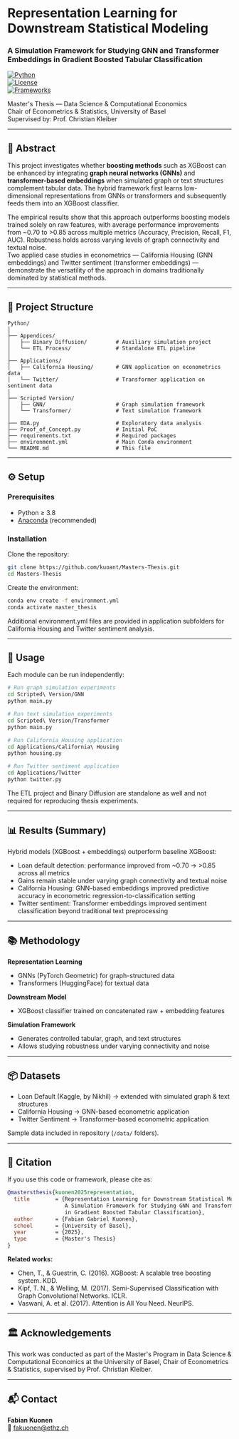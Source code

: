 # Representation Learning for Downstream Statistical Modeling  
### A Simulation Framework for Studying GNN and Transformer Embeddings in Gradient Boosted Tabular Classification  

[![Python](https://img.shields.io/badge/python-3.8+-blue.svg)](https://www.python.org/)  
[![License](https://img.shields.io/badge/license-MIT-green.svg)](LICENSE)  
[![Frameworks](https://img.shields.io/badge/frameworks-PyTorch%20Geometric%2C%20Transformers%2C%20XGBoost-orange)]()

Master's Thesis — Data Science & Computational Economics  
Chair of Econometrics & Statistics, University of Basel  
Supervised by: Prof. Christian Kleiber

---

## 📖 Abstract
This project investigates whether **boosting methods** such as XGBoost can be enhanced by integrating **graph neural networks (GNNs)** and **transformer-based embeddings** when simulated graph or text structures complement tabular data. The hybrid framework first learns low-dimensional representations from GNNs or transformers and subsequently feeds them into an XGBoost classifier.  

The empirical results show that this approach outperforms boosting models trained solely on raw features, with average performance improvements from ~0.70 to >0.85 across multiple metrics (Accuracy, Precision, Recall, F1, AUC). Robustness holds across varying levels of graph connectivity and textual noise.  
Two applied case studies in econometrics — California Housing (GNN embeddings) and Twitter sentiment (transformer embeddings) — demonstrate the versatility of the approach in domains traditionally dominated by statistical methods.  

---

## 📂 Project Structure
```
Python/
│
├── Appendices/
│   ├── Binary Diffusion/         # Auxiliary simulation project
│   └── ETL Process/              # Standalone ETL pipeline
│
├── Applications/
│   ├── California Housing/       # GNN application on econometrics data
│   └── Twitter/                  # Transformer application on sentiment data
│
├── Scripted Version/
│   ├── GNN/                      # Graph simulation framework
│   └── Transformer/              # Text simulation framework
│
├── EDA.py                        # Exploratory data analysis
├── Proof_of_Concept.py           # Initial PoC
├── requirements.txt              # Required packages
├── environment.yml               # Main Conda environment
└── README.md                     # This file
```

---

## ⚙️ Setup

### Prerequisites
- Python ≥ 3.8  
- [Anaconda](https://www.anaconda.com/) (recommended)  

### Installation
Clone the repository:
```bash
git clone https://github.com/kuoant/Masters-Thesis.git
cd Masters-Thesis
```

Create the environment:
```bash
conda env create -f environment.yml
conda activate master_thesis
```

Additional environment.yml files are provided in application subfolders for California Housing and Twitter sentiment analysis.

---

## 🚀 Usage
Each module can be run independently:

```bash
# Run graph simulation experiments
cd Scripted\ Version/GNN
python main.py

# Run text simulation experiments
cd Scripted\ Version/Transformer
python main.py

# Run California Housing application
cd Applications/California\ Housing
python housing.py

# Run Twitter sentiment application
cd Applications/Twitter
python twitter.py
```

The ETL project and Binary Diffusion are standalone as well and not required for reproducing thesis experiments.

---

## 📊 Results (Summary)
Hybrid models (XGBoost + embeddings) outperform baseline XGBoost:

- Loan default detection: performance improved from ~0.70 → >0.85 across all metrics
- Gains remain stable under varying graph connectivity and textual noise
- California Housing: GNN-based embeddings improved predictive accuracy in econometric regression-to-classification setting
- Twitter sentiment: Transformer embeddings improved sentiment classification beyond traditional text preprocessing

---

## 📚 Methodology
**Representation Learning**
- GNNs (PyTorch Geometric) for graph-structured data
- Transformers (HuggingFace) for textual data

**Downstream Model**
- XGBoost classifier trained on concatenated raw + embedding features

**Simulation Framework**
- Generates controlled tabular, graph, and text structures
- Allows studying robustness under varying connectivity and noise

---

## 📦 Datasets
- Loan Default (Kaggle, by Nikhil) → extended with simulated graph & text structures
- California Housing → GNN-based econometric application  
- Twitter Sentiment → Transformer-based econometric application

Sample data included in repository (`/data/` folders).

---

## 📖 Citation
If you use this code or framework, please cite as:

```bibtex
@mastersthesis{kuonen2025representation,
  title        = {Representation Learning for Downstream Statistical Modeling: 
                  A Simulation Framework for Studying GNN and Transformer Embeddings 
                  in Gradient Boosted Tabular Classification},
  author       = {Fabian Gabriel Kuonen},
  school       = {University of Basel},
  year         = {2025},
  type         = {Master's Thesis}
}
```

**Related works:**
- Chen, T., & Guestrin, C. (2016). XGBoost: A scalable tree boosting system. KDD.
- Kipf, T. N., & Welling, M. (2017). Semi-Supervised Classification with Graph Convolutional Networks. ICLR.
- Vaswani, A. et al. (2017). Attention is All You Need. NeurIPS.

---

## 🏛️ Acknowledgements
This work was conducted as part of the Master's Program in Data Science & Computational Economics at the University of Basel, Chair of Econometrics & Statistics, supervised by Prof. Christian Kleiber.

---

## 📬 Contact
**Fabian Kuonen**  
📧 fakuonen@ethz.ch